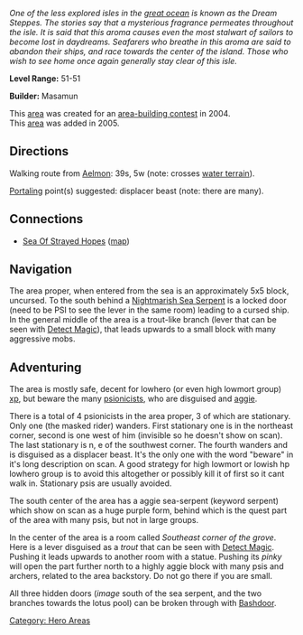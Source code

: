 *One of the less explored isles in the [great
ocean](:Category:_Sea_Of_Strayed_Hopes.md "wikilink") is known as the
Dream Steppes. The stories say that a mysterious fragrance permeates
throughout the isle. It is said that this aroma causes even the most
stalwart of sailors to become lost in daydreams. Seafarers who breathe
in this aroma are said to abandon their ships, and race towards the
center of the island. Those who wish to see home once again generally
stay clear of this isle.*

**Level Range:** 51-51

**Builder:** Masamun

This [area](:Category:_Areas.md "wikilink") was created for an
[area-building contest](Area-Building_Contests.md "wikilink") in 2004.  
This [area](:Category:_Areas.md "wikilink") was added in 2005.  

## Directions

Walking route from [Aelmon](Aelmon.md "wikilink"): 39s, 5w (note:
crosses [water terrain](Water_Terrain.md "wikilink")).

[Portaling](Portal.md "wikilink") point(s) suggested: displacer beast
(note: there are many).

## Connections

-   [Sea Of Strayed Hopes](:Category:Sea_Of_Strayed_Hopes.md "wikilink")
    ([map](Sea_Of_Strayed_Hopes_Map.md "wikilink"))

## Navigation

The area proper, when entered from the sea is an approximately 5x5
block, uncursed. To the south behind a [Nightmarish Sea
Serpent](Nightmarish_Sea_Serpent "wikilink") is a locked door (need to
be PSI to see the lever in the same room) leading to a cursed ship. In
the general middle of the area is a trout-like branch (lever that can be
seen with [Detect Magic](Detect_Magic "wikilink")), that leads upwards
to a small block with many aggressive mobs.

## Adventuring

The area is mostly safe, decent for lowhero (or even high lowmort group)
[xp](Experience_Points.md "wikilink"), but beware the many
[psionicists](:Category:_Psionicists.md "wikilink"), who are disguised
and [aggie](Aggressive_Mobs.md "wikilink").

There is a total of 4 psionicists in the area proper, 3 of which are
stationary. Only one (the masked rider) wanders. First stationary one is
in the northeast corner, second is one west of him (invisible so he
doesn't show on scan). The last stationary is n, e of the southwest
corner. The fourth wanders and is disguised as a displacer beast. It's
the only one with the word "beware" in it's long description on scan. A
good strategy for high lowmort or lowish hp lowhero group is to avoid
this altogether or possibly kill it of first so it cant walk in.
Stationary psis are usually avoided.

The south center of the area has a aggie sea-serpent (keyword serpent)
which show on scan as a huge purple form, behind which is the quest part
of the area with many psis, but not in large groups.

In the center of the area is a room called *Southeast corner of the
grove*. Here is a lever disguised as a *trout* that can be seen with
[Detect Magic](Detect_Magic "wikilink"). Pushing it leads upwards to
another room with a statue. Pushing its *pinky* will open the part
further north to a highly aggie block with many psis and archers,
related to the area backstory. Do not go there if you are small.

All three hidden doors (*image* south of the sea serpent, and the two
branches towards the lotus pool) can be broken through with
[Bashdoor](Bashdoor "wikilink").

[Category: Hero Areas](Category:_Hero_Areas "wikilink")

